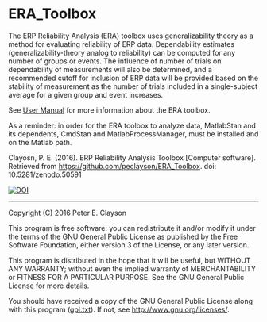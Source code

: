# ERA_Toolbox

The ERP Reliability Analysis (ERA) toolbox uses generalizability theory as a method for evaluating reliability of ERP data. 
Dependability estimates (generalizability-theory analog to reliability) can be computed for any number of groups or events. 
The influence of number of trials on dependability of measurements will also be determined, and a recommended cutoff for 
inclusion of ERP data will be provided based on the stability of measurement as the number of trials included in a 
single-subject average for a given group and event increases.

See [User Manual](ERA_Toolbox/documentation/UserManual.pdf) for more information about the ERA toolbox.

As a reminder: in order for the ERA toolbox to analyze data, MatlabStan and its dependents, CmdStan and MatlabProcessManager, 
must be installed and on the Matlab path.

Clayosn, P. E. (2016). ERP Reliability Analysis Toolbox [Computer software]. Retrieved from https://github.com/peclayson/ERA_Toolbox. doi: 10.5281/zenodo.50591

[![DOI](https://zenodo.org/badge/21655/peclayson/ERA_Toolbox.svg)](https://zenodo.org/badge/latestdoi/21655/peclayson/ERA_Toolbox)

***

Copyright (C) 2016 Peter E. Clayson
 
  This program is free software: you can redistribute it and/or modify
  it under the terms of the GNU General Public License as published by
  the Free Software Foundation, either version 3 of the License, or
  any later version.
 
  This program is distributed in the hope that it will be useful,
  but WITHOUT ANY WARRANTY; without even the implied warranty of
  MERCHANTABILITY or FITNESS FOR A PARTICULAR PURPOSE. See the
  GNU General Public License for more details.
 
  You should have received a copy of the GNU General Public License
  along with this program ([gpl.txt](https://github.com/peclayson/ERA_Toolbox/blob/master/gpl.txt)). If not, see 
  <http://www.gnu.org/licenses/>.

